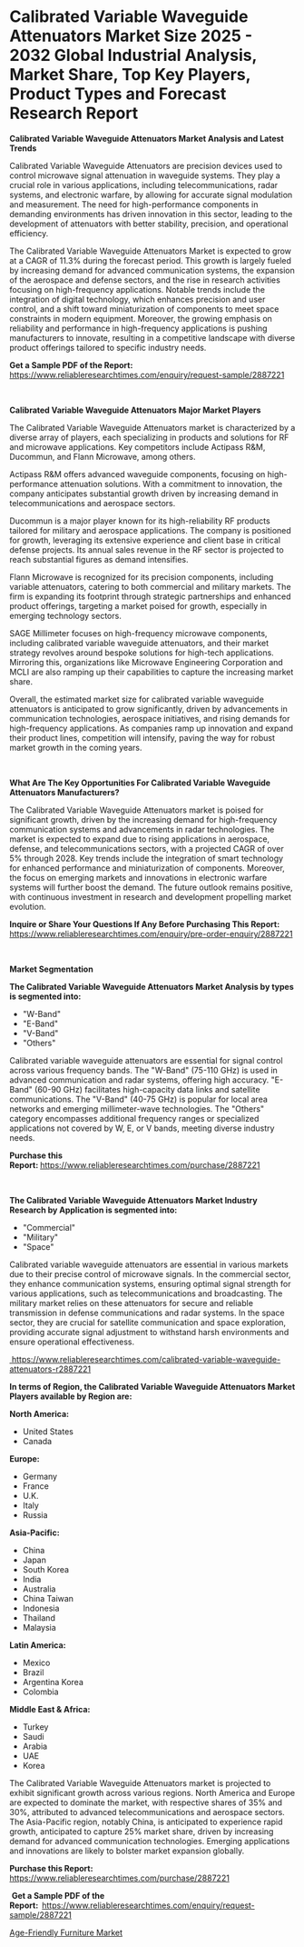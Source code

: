 <p><h1>Calibrated Variable Waveguide Attenuators Market Size 2025 - 2032 Global Industrial Analysis, Market Share, Top Key Players, Product Types and Forecast Research Report</h1></p><p><strong>Calibrated Variable Waveguide Attenuators Market Analysis and Latest Trends</strong></p>
<p><p>Calibrated Variable Waveguide Attenuators are precision devices used to control microwave signal attenuation in waveguide systems. They play a crucial role in various applications, including telecommunications, radar systems, and electronic warfare, by allowing for accurate signal modulation and measurement. The need for high-performance components in demanding environments has driven innovation in this sector, leading to the development of attenuators with better stability, precision, and operational efficiency.</p><p>The Calibrated Variable Waveguide Attenuators Market is expected to grow at a CAGR of 11.3% during the forecast period. This growth is largely fueled by increasing demand for advanced communication systems, the expansion of the aerospace and defense sectors, and the rise in research activities focusing on high-frequency applications. Notable trends include the integration of digital technology, which enhances precision and user control, and a shift toward miniaturization of components to meet space constraints in modern equipment. Moreover, the growing emphasis on reliability and performance in high-frequency applications is pushing manufacturers to innovate, resulting in a competitive landscape with diverse product offerings tailored to specific industry needs.</p></p>
<p><strong>Get a Sample PDF of the Report:&nbsp;</strong> <a href="https://www.reliableresearchtimes.com/enquiry/request-sample/2887221?utm_campaign=2207&utm_medium=2&utm_source=Github&utm_content=ia&utm_term=14032025&utm_id=calibrated-variable-waveguide-attenuators">https://www.reliableresearchtimes.com/enquiry/request-sample/2887221</a></p>
<p>&nbsp;</p>
<p><strong>Calibrated Variable Waveguide Attenuators Major Market Players</strong></p>
<p><p>The Calibrated Variable Waveguide Attenuators market is characterized by a diverse array of players, each specializing in products and solutions for RF and microwave applications. Key competitors include Actipass R&M, Ducommun, and Flann Microwave, among others.</p><p>Actipass R&M offers advanced waveguide components, focusing on high-performance attenuation solutions. With a commitment to innovation, the company anticipates substantial growth driven by increasing demand in telecommunications and aerospace sectors.</p><p>Ducommun is a major player known for its high-reliability RF products tailored for military and aerospace applications. The company is positioned for growth, leveraging its extensive experience and client base in critical defense projects. Its annual sales revenue in the RF sector is projected to reach substantial figures as demand intensifies.</p><p>Flann Microwave is recognized for its precision components, including variable attenuators, catering to both commercial and military markets. The firm is expanding its footprint through strategic partnerships and enhanced product offerings, targeting a market poised for growth, especially in emerging technology sectors.</p><p>SAGE Millimeter focuses on high-frequency microwave components, including calibrated variable waveguide attenuators, and their market strategy revolves around bespoke solutions for high-tech applications. Mirroring this, organizations like Microwave Engineering Corporation and MCLI are also ramping up their capabilities to capture the increasing market share.</p><p>Overall, the estimated market size for calibrated variable waveguide attenuators is anticipated to grow significantly, driven by advancements in communication technologies, aerospace initiatives, and rising demands for high-frequency applications. As companies ramp up innovation and expand their product lines, competition will intensify, paving the way for robust market growth in the coming years.</p></p>
<p>&nbsp;</p>
<p><strong>What Are The Key Opportunities For Calibrated Variable Waveguide Attenuators Manufacturers?</strong></p>
<p><p>The Calibrated Variable Waveguide Attenuators market is poised for significant growth, driven by the increasing demand for high-frequency communication systems and advancements in radar technologies. The market is expected to expand due to rising applications in aerospace, defense, and telecommunications sectors, with a projected CAGR of over 5% through 2028. Key trends include the integration of smart technology for enhanced performance and miniaturization of components. Moreover, the focus on emerging markets and innovations in electronic warfare systems will further boost the demand. The future outlook remains positive, with continuous investment in research and development propelling market evolution.</p></p>
<p><strong>Inquire or Share Your Questions If Any Before Purchasing This Report:</strong> <a href="https://www.reliableresearchtimes.com/enquiry/pre-order-enquiry/2887221?utm_campaign=2207&utm_medium=2&utm_source=Github&utm_content=ia&utm_term=14032025&utm_id=calibrated-variable-waveguide-attenuators">https://www.reliableresearchtimes.com/enquiry/pre-order-enquiry/2887221</a></p>
<p>&nbsp;</p>
<p><strong>Market Segmentation</strong></p>
<p><strong>The Calibrated Variable Waveguide Attenuators Market Analysis by types is segmented into:</strong></p>
<p><ul><li>"W-Band"</li><li>"E-Band"</li><li>"V-Band"</li><li>"Others"</li></ul></p>
<p><p>Calibrated variable waveguide attenuators are essential for signal control across various frequency bands. The "W-Band" (75-110 GHz) is used in advanced communication and radar systems, offering high accuracy. "E-Band" (60-90 GHz) facilitates high-capacity data links and satellite communications. The "V-Band" (40-75 GHz) is popular for local area networks and emerging millimeter-wave technologies. The "Others" category encompasses additional frequency ranges or specialized applications not covered by W, E, or V bands, meeting diverse industry needs.</p></p>
<p><strong>Purchase this Report:&nbsp;</strong><a href="https://www.reliableresearchtimes.com/purchase/2887221?utm_campaign=2207&utm_medium=2&utm_source=Github&utm_content=ia&utm_term=14032025&utm_id=calibrated-variable-waveguide-attenuators">https://www.reliableresearchtimes.com/purchase/2887221</a></p>
<p>&nbsp;</p>
<p><strong>The Calibrated Variable Waveguide Attenuators Market Industry Research by Application is segmented into:</strong></p>
<p><ul><li>"Commercial"</li><li>"Military"</li><li>"Space"</li></ul></p>
<p><p>Calibrated variable waveguide attenuators are essential in various markets due to their precise control of microwave signals. In the commercial sector, they enhance communication systems, ensuring optimal signal strength for various applications, such as telecommunications and broadcasting. The military market relies on these attenuators for secure and reliable transmission in defense communications and radar systems. In the space sector, they are crucial for satellite communication and space exploration, providing accurate signal adjustment to withstand harsh environments and ensure operational effectiveness.</p></p>
<p><a href="https://www.reliableresearchtimes.com/calibrated-variable-waveguide-attenuators-r2887221?utm_campaign=2207&utm_medium=2&utm_source=Github&utm_content=ia&utm_term=14032025&utm_id=calibrated-variable-waveguide-attenuators">&nbsp;https://www.reliableresearchtimes.com/calibrated-variable-waveguide-attenuators-r2887221</a></p>
<p><strong>In terms of Region, the Calibrated Variable Waveguide Attenuators Market Players available by Region are:</strong></p>
<p>
    <p> <strong> North America: </strong>
        <ul>
            <li>United States</li>
            <li>Canada</li>
        </ul>
        </p> 
    <p> <strong> Europe: </strong>
        <ul>
            <li>Germany</li>
            <li>France</li>
            <li>U.K.</li>
            <li>Italy</li>
            <li>Russia</li>
        </ul>
        </p> 
    <p> <strong> Asia-Pacific: </strong>
        <ul>
            <li>China</li>
            <li>Japan</li>
            <li>South Korea</li>
            <li>India</li>
            <li>Australia</li>
            <li>China Taiwan</li>
            <li>Indonesia</li>
            <li>Thailand</li>
            <li>Malaysia</li>
        </ul>
        </p> 
    <p> <strong> Latin America: </strong>
        <ul>
            <li>Mexico</li>
            <li>Brazil</li>
            <li>Argentina Korea</li>
            <li>Colombia</li>
        </ul>
        </p> 
    <p> <strong> Middle East & Africa: </strong>
        <ul>
            <li>Turkey</li>
            <li>Saudi</li>
            <li>Arabia</li>
            <li>UAE</li>
            <li>Korea</li>
        </ul>
    </p>
    </p>
<p><p>The Calibrated Variable Waveguide Attenuators market is projected to exhibit significant growth across various regions. North America and Europe are expected to dominate the market, with respective shares of 35% and 30%, attributed to advanced telecommunications and aerospace sectors. The Asia-Pacific region, notably China, is anticipated to experience rapid growth, anticipated to capture 25% market share, driven by increasing demand for advanced communication technologies. Emerging applications and innovations are likely to bolster market expansion globally.</p></p>
<p><strong>Purchase this Report: </strong><a href="https://www.reliableresearchtimes.com/purchase/2887221?utm_campaign=2207&utm_medium=2&utm_source=Github&utm_content=ia&utm_term=14032025&utm_id=calibrated-variable-waveguide-attenuators">https://www.reliableresearchtimes.com/purchase/2887221</a></p>
<p>&nbsp;<strong>Get a Sample PDF of the Report:&nbsp;&nbsp;</strong><a href="https://www.reliableresearchtimes.com/enquiry/request-sample/2887221?utm_campaign=2207&utm_medium=2&utm_source=Github&utm_content=ia&utm_term=14032025&utm_id=calibrated-variable-waveguide-attenuators">https://www.reliableresearchtimes.com/enquiry/request-sample/2887221</a></p>
<p><strong></strong></p>
<p><p><a href="https://github.com/arionmp/Market-Research-Report-List-5/blob/main/age-friendly-furniture-market.md?utm_campaign=2207&utm_medium=2&utm_source=Github&utm_content=ia&utm_term=14032025&utm_id=calibrated-variable-waveguide-attenuators">Age-Friendly Furniture Market</a></p></p>